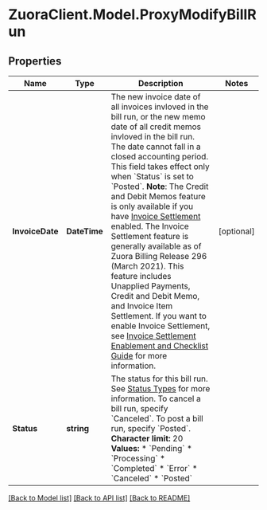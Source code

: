 # ZuoraClient.Model.ProxyModifyBillRun

## Properties

Name | Type | Description | Notes
------------ | ------------- | ------------- | -------------
**InvoiceDate** | **DateTime** | The new invoice date of all invoices invloved in the bill run, or the new memo date of all credit memos invloved in the bill run. The date cannot fall in a closed accounting period.  This field takes effect only when &#x60;Status&#x60; is set to &#x60;Posted&#x60;.  **Note**: The Credit and Debit Memos feature is only available if you have [Invoice Settlement](https://knowledgecenter.zuora.com/Billing/Billing_and_Payments/Invoice_Settlement) enabled. The Invoice Settlement feature is generally available as of Zuora Billing Release 296 (March 2021). This feature includes Unapplied Payments, Credit and Debit Memo, and Invoice Item Settlement. If you want to enable Invoice Settlement, see [Invoice Settlement Enablement and Checklist Guide](https://knowledgecenter.zuora.com/Billing/Billing_and_Payments/Invoice_Settlement/Invoice_Settlement_Migration_Checklist_and_Guide) for more information.   | [optional] 
**Status** | **string** | The status for this bill run. See [Status Types](https://knowledgecenter.zuora.com/CB_Billing/J_Billing_Operations/G_Bill_Runs#Status_Types) for more information.  To cancel a bill run, specify &#x60;Canceled&#x60;. To post a bill run, specify &#x60;Posted&#x60;.  **Character limit:** 20  **Values:**     * &#x60;Pending&#x60;   * &#x60;Processing&#x60;   * &#x60;Completed&#x60;   * &#x60;Error&#x60;   * &#x60;Canceled&#x60;   * &#x60;Posted&#x60;  | 

[[Back to Model list]](../README.md#documentation-for-models) [[Back to API list]](../README.md#documentation-for-api-endpoints) [[Back to README]](../README.md)

